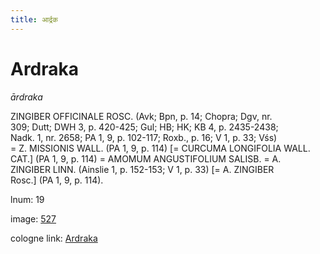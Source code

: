 ```yaml
---
title: आर्द्रक
---
```


# Ardraka

<i>ārdraka</i>  <div n="P" /><bot>ZINGIBER OFFICINALE ROSC.</bot> (Avk; Bpn, p. 14; Chopra; Dgv, nr. <div n="lb" />309; Dutt; DWH 3, p. 420-425; Gul; HB; HK; KB 4, p. 2435-2438; <div n="lb" />Nadk. 1, nr. 2658; PA 1, 9, p. 102-117; Roxb., p. 16; V 1, p. 33; Vśs) <div n="lb" />= <bot>Z. MISSIONIS WALL.</bot> (PA 1, 9, p. 114) [= <bot>CURCUMA LONGIFOLIA WALL. <div n="lb" />CAT.</bot>] (PA 1, 9, p. 114) = <bot>AMOMUM ANGUSTIFOLIUM SALISB.</bot> = <bot>A. <div n="lb" />ZINGIBER LINN.</bot> (Ainslie 1, p. 152-153; V 1, p. 33) [= <bot>A. ZINGIBER</bot> <div n="lb" />Rosc.] (PA 1, 9, p. 114).

lnum: 19

image: [527](https://www.sanskrit-lexicon.uni-koeln.de/scans/csl-apidev/servepdf.php?dict=snp&page=527)

cologne link: [Ardraka](https://sanskrit-lexicon.uni-koeln.de/scans/csl-apidev/getword.php?dict=snp&key=Ardraka)

